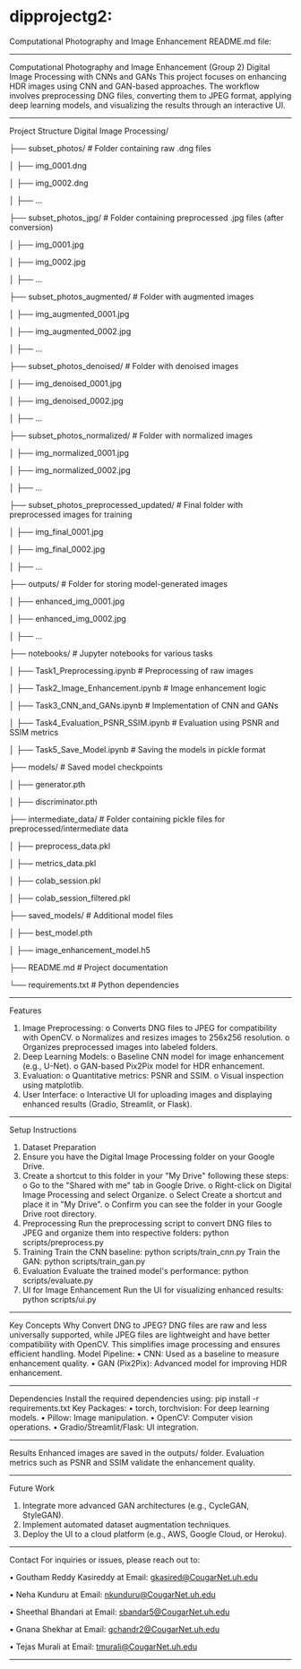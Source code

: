 # dipprojectg2:

Computational Photography and Image Enhancement
README.md file:
________________________________________
Computational Photography and Image Enhancement (Group 2)
Digital Image Processing with CNNs and GANs
This project focuses on enhancing HDR images using CNN and GAN-based approaches. The workflow involves preprocessing DNG files, converting them to JPEG format, applying deep learning models, and visualizing the results through an interactive UI.
________________________________________
Project Structure
Digital Image Processing/

├── subset_photos/                        # Folder containing raw .dng files

│   ├── img_0001.dng

│   ├── img_0002.dng

│   ├── ...

├── subset_photos_jpg/                    # Folder containing preprocessed .jpg files (after conversion)

│   ├── img_0001.jpg

│   ├── img_0002.jpg

│   ├── ...

├── subset_photos_augmented/              # Folder with augmented images

│   ├── img_augmented_0001.jpg

│   ├── img_augmented_0002.jpg

│   ├── ...

├── subset_photos_denoised/               # Folder with denoised images

│   ├── img_denoised_0001.jpg

│   ├── img_denoised_0002.jpg

│   ├── ...

├── subset_photos_normalized/             # Folder with normalized images

│   ├── img_normalized_0001.jpg

│   ├── img_normalized_0002.jpg

│   ├── ...

├── subset_photos_preprocessed_updated/   # Final folder with preprocessed images for training

│   ├── img_final_0001.jpg

│   ├── img_final_0002.jpg

│   ├── ...

├── outputs/                              # Folder for storing model-generated images

│   ├── enhanced_img_0001.jpg

│   ├── enhanced_img_0002.jpg

│   ├── ...

├── notebooks/                            # Jupyter notebooks for various tasks

│   ├── Task1_Preprocessing.ipynb         # Preprocessing of raw images

│   ├── Task2_Image_Enhancement.ipynb     # Image enhancement logic

│   ├── Task3_CNN_and_GANs.ipynb          # Implementation of CNN and GANs

│   ├── Task4_Evaluation_PSNR_SSIM.ipynb  # Evaluation using PSNR and SSIM metrics


│   ├── Task5_Save_Model.ipynb            # Saving the models in pickle format

├── models/                               # Saved model checkpoints

│   ├── generator.pth

│   ├── discriminator.pth

├── intermediate_data/                    # Folder containing pickle files for preprocessed/intermediate data

│   ├── preprocess_data.pkl

│   ├── metrics_data.pkl

│   ├── colab_session.pkl

│   ├── colab_session_filtered.pkl

├── saved_models/                         # Additional model files

│   ├── best_model.pth

│   ├── image_enhancement_model.h5

├── README.md                             # Project documentation

└── requirements.txt                      # Python dependencies

________________________________________

Features
1.	Image Preprocessing:
o	Converts DNG files to JPEG for compatibility with OpenCV.
o	Normalizes and resizes images to 256x256 resolution.
o	Organizes preprocessed images into labeled folders.
2.	Deep Learning Models:
o	Baseline CNN model for image enhancement (e.g., U-Net).
o	GAN-based Pix2Pix model for HDR enhancement.
3.	Evaluation:
o	Quantitative metrics: PSNR and SSIM.
o	Visual inspection using matplotlib.
4.	User Interface:
o	Interactive UI for uploading images and displaying enhanced results (Gradio, Streamlit, or Flask).
________________________________________
Setup Instructions
1. Dataset Preparation
1.	Ensure you have the Digital Image Processing folder on your Google Drive.
2.	Create a shortcut to this folder in your "My Drive" following these steps: 
o	Go to the "Shared with me" tab in Google Drive.
o	Right-click on Digital Image Processing and select Organize.
o	Select Create a shortcut and place it in "My Drive".
o	Confirm you can see the folder in your Google Drive root directory.
2. Preprocessing
Run the preprocessing script to convert DNG files to JPEG and organize them into respective folders:
python scripts/preprocess.py
3. Training
Train the CNN baseline:
python scripts/train_cnn.py
Train the GAN:
python scripts/train_gan.py
4. Evaluation
Evaluate the trained model's performance:
python scripts/evaluate.py
5. UI for Image Enhancement
Run the UI for visualizing enhanced results:
python scripts/ui.py
________________________________________
Key Concepts
Why Convert DNG to JPEG?
DNG files are raw and less universally supported, while JPEG files are lightweight and have better compatibility with OpenCV. This simplifies image processing and ensures efficient handling.
Model Pipeline:
•	CNN: Used as a baseline to measure enhancement quality.
•	GAN (Pix2Pix): Advanced model for improving HDR enhancement.
________________________________________
Dependencies
Install the required dependencies using:
pip install -r requirements.txt
Key Packages:
•	torch, torchvision: For deep learning models.
•	Pillow: Image manipulation.
•	OpenCV: Computer vision operations.
•	Gradio/Streamlit/Flask: UI integration.
________________________________________
Results
Enhanced images are saved in the outputs/ folder. Evaluation metrics such as PSNR and SSIM validate the enhancement quality.
________________________________________
Future Work
1.	Integrate more advanced GAN architectures (e.g., CycleGAN, StyleGAN).
2.	Implement automated dataset augmentation techniques.
3.	Deploy the UI to a cloud platform (e.g., AWS, Google Cloud, or Heroku).
________________________________________
Contact
For inquiries or issues, please reach out to:

•	Goutham Reddy Kasireddy at Email: gkasired@CougarNet.uh.edu

•	Neha Kunduru at Email: nkunduru@CougarNet.uh.edu

•	Sheethal Bhandari at Email: sbandar5@CougarNet.uh.edu

•	Gnana Shekhar at Email: gchandr2@CougarNet.uh.edu

•	Tejas Murali at Email: tmurali@CougarNet.uh.edu

________________________________________

